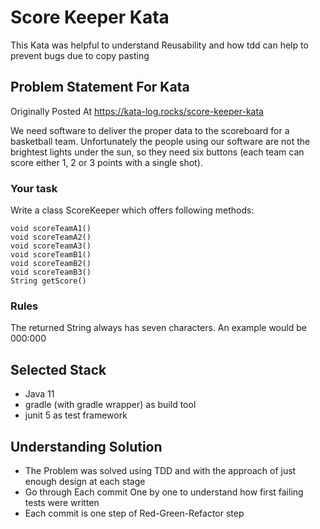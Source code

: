 # Score Keeper Kata
This Kata was helpful to understand Reusability and how tdd can help to prevent bugs due to copy pasting

## Problem Statement For Kata
Originally Posted At https://kata-log.rocks/score-keeper-kata

We need software to deliver the proper data to the scoreboard for a basketball team. Unfortunately the people using our software are not the brightest lights under the sun, so they need six buttons (each team can score either 1, 2 or 3 points with a single shot).

### Your task
Write a class ScoreKeeper which offers following methods:
```
void scoreTeamA1()
void scoreTeamA2()
void scoreTeamA3()
void scoreTeamB1()
void scoreTeamB2()
void scoreTeamB3()
String getScore()
```
### Rules
The returned String always has seven characters. An example would be 000:000

## Selected Stack
- Java 11
- gradle (with gradle wrapper) as build tool
- junit 5 as test framework

## Understanding Solution
- The Problem was solved using TDD and with the approach of just enough design at each stage
- Go through Each commit One by one to understand how first failing tests were written
- Each commit is one step of Red-Green-Refactor step